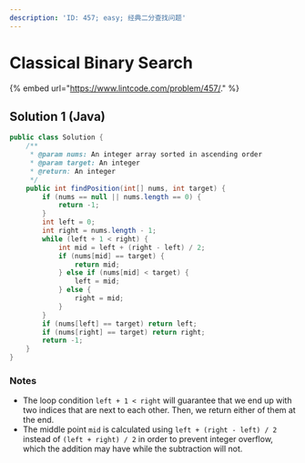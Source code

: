 ```yaml
---
description: 'ID: 457; easy; 经典二分查找问题'
---
```


# Classical Binary Search

{% embed url="https://www.lintcode.com/problem/457/." %}

## Solution 1 \(Java\)

```java
public class Solution {
    /**
     * @param nums: An integer array sorted in ascending order
     * @param target: An integer
     * @return: An integer
     */
    public int findPosition(int[] nums, int target) {
        if (nums == null || nums.length == 0) {
            return -1;
        }
        int left = 0;
        int right = nums.length - 1;
        while (left + 1 < right) {
            int mid = left + (right - left) / 2;
            if (nums[mid] == target) {
                return mid;
            } else if (nums[mid] < target) {
                left = mid;
            } else {
                right = mid;
            }
        }
        if (nums[left] == target) return left;
        if (nums[right] == target) return right;
        return -1;
    }
}
```

### Notes

* The loop condition `left + 1 < right` will guarantee that we end up with two indices that are next to each other. Then, we return either of them at the end.
* The middle point `mid` is calculated using `left + (right - left) / 2` instead of `(left + right) / 2` in order to prevent integer overflow, which the addition may have while the subtraction will not.

